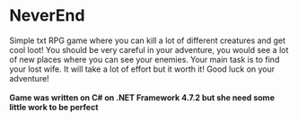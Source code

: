 # NeverEnd
Simple txt RPG game where you can kill a lot of different creatures and get cool loot! You should be very careful in your adventure, you would see a lot of new places where you can see your enemies. Your main task is to find your lost wife. It will take a lot of effort but it worth it! Good luck on your adventure!
<br></br>
<b>Game was written on C# on .NET Framework 4.7.2 but she need some little work to be perfect</b>
